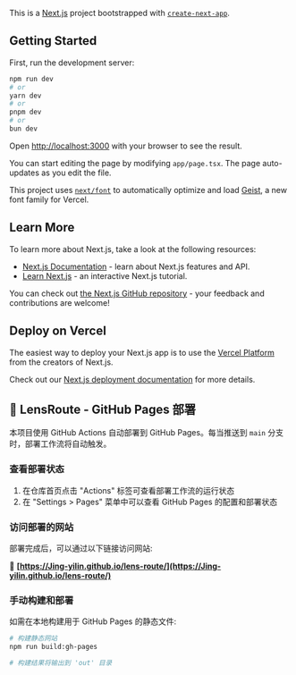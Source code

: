 This is a [Next.js](https://nextjs.org) project bootstrapped with [`create-next-app`](https://nextjs.org/docs/app/api-reference/cli/create-next-app).

## Getting Started

First, run the development server:

```bash
npm run dev
# or
yarn dev
# or
pnpm dev
# or
bun dev
```

Open [http://localhost:3000](http://localhost:3000) with your browser to see the result.

You can start editing the page by modifying `app/page.tsx`. The page auto-updates as you edit the file.

This project uses [`next/font`](https://nextjs.org/docs/app/building-your-application/optimizing/fonts) to automatically optimize and load [Geist](https://vercel.com/font), a new font family for Vercel.

## Learn More

To learn more about Next.js, take a look at the following resources:

- [Next.js Documentation](https://nextjs.org/docs) - learn about Next.js features and API.
- [Learn Next.js](https://nextjs.org/learn) - an interactive Next.js tutorial.

You can check out [the Next.js GitHub repository](https://github.com/vercel/next.js) - your feedback and contributions are welcome!

## Deploy on Vercel

The easiest way to deploy your Next.js app is to use the [Vercel Platform](https://vercel.com/new?utm_medium=default-template&filter=next.js&utm_source=create-next-app&utm_campaign=create-next-app-readme) from the creators of Next.js.

Check out our [Next.js deployment documentation](https://nextjs.org/docs/app/building-your-application/deploying) for more details.

## 📸 LensRoute - GitHub Pages 部署

本项目使用 GitHub Actions 自动部署到 GitHub Pages。每当推送到 `main` 分支时，部署工作流将自动触发。

### 查看部署状态

1. 在仓库首页点击 "Actions" 标签可查看部署工作流的运行状态
2. 在 "Settings > Pages" 菜单中可以查看 GitHub Pages 的配置和部署状态

### 访问部署的网站

部署完成后，可以通过以下链接访问网站:

🔗 **[https://Jing-yilin.github.io/lens-route/](https://Jing-yilin.github.io/lens-route/)**

### 手动构建和部署

如需在本地构建用于 GitHub Pages 的静态文件:

```bash
# 构建静态网站
npm run build:gh-pages

# 构建结果将输出到 'out' 目录
```
